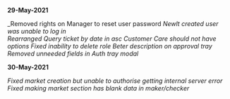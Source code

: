 **29-May-2021**

_Removed rights on Manager to reset user password
_Newlt created user was unable to log in  
Rearranged Query ticket  by date in asc
Customer Care should not have options
Fixed inability to delete  role
Beter description on approval tray
Removed unneeded fields in Auth tray modal_

**30-May-2021**

_Fixed market creation but unable to authorise getting internal server error
Fixed making market section has blank data in maker/checker_

